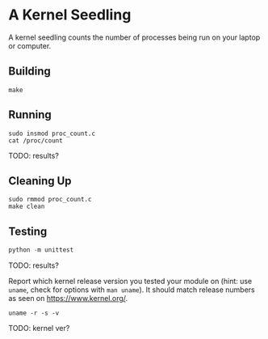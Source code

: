 # A Kernel Seedling
A kernel seedling counts the number of processes being run on your laptop or computer.

## Building
```shell
make
```

## Running
```shell
sudo insmod proc_count.c
cat /proc/count
```
TODO: results? 

## Cleaning Up
```shell
sudo rmmod proc_count.c
make clean
```

## Testing
```python
python -m unittest
```
TODO: results?

Report which kernel release version you tested your module on
(hint: use `uname`, check for options with `man uname`).
It should match release numbers as seen on https://www.kernel.org/.

```shell
uname -r -s -v
```
TODO: kernel ver?